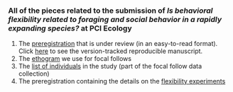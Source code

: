 ### All of the pieces related to the submission of *Is behavioral flexibility related to foraging and social behavior in a rapidly expanding species?* at PCI Ecology

1. The [preregistration](http://corinalogan.com/Preregistrations/g_flexforaging.html) that is under review (in an easy-to-read format). Click [here](https://github.com/corinalogan/grackles/blob/master/Files/Preregistrations/g_flexforaging.Rmd) to see the version-tracked reproducible manuscript.
2. The [ethogram](https://docs.google.com/spreadsheets/d/1N8wsA3geaRGlMjRxYTRpdG2i5oCXNGq9zBlTnj02Gho/edit?usp=sharing) we use for focal follows
3. The [list of individuals](https://docs.google.com/spreadsheets/d/1Lr0pwsmdnpVM8X2Fyoj9EIGa3zOY1WCZlntW7e0Ui_Y/edit?usp=sharing) in the study (part of the focal follow data collection)
3. The preregistration containing the details on the [flexibility experiments](https://github.com/corinalogan/grackles/blob/master/EasyToReadFiles/g_flexmanip.md)
